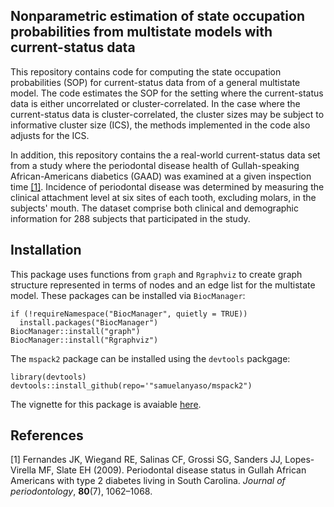 ## Nonparametric estimation of state occupation probabilities from multistate models with current-status data

This repository contains code for computing the state occupation probabilities (SOP) for current-status data from of a general multistate model. The code estimates the  SOP for the setting where the current-status data is either uncorrelated or cluster-correlated. In the case where the current-status data is cluster-correlated, the cluster sizes may be subject to informative cluster size (ICS), the methods implemented in the code also adjusts for the ICS.

In addition, this repository contains the a real-world current-status data set from a study where the periodontal disease health of Gullah-speaking African-Americans diabetics (GAAD) was examined at a given inspection time [[1]](#1). Incidence of periodontal disease was determined by measuring the clinical attachment level at six sites of each tooth, excluding molars, in the subjects' mouth. The dataset comprise both clinical and demographic information for 288 subjects that participated in the study. 

## Installation
This package uses functions from `graph` and `Rgraphviz` to create graph structure represented in terms of nodes and an edge list for the multistate model. These packages can be installed via `BiocManager`:

    if (!requireNamespace("BiocManager", quietly = TRUE))
      install.packages("BiocManager")
    BiocManager::install("graph")
    BiocManager::install("Rgraphviz")


The `mspack2` package can be installed using the `devtools` packgage:

    library(devtools) 
    devtools::install_github(repo='"samuelanyaso/mspack2") 

The vignette for this package is avaiable [here](https://github.com/samuelanyaso/mspack2/blob/master/mspack2_vig2.html).

## References
<a id="1">[1]</a> 
Fernandes JK, Wiegand RE, Salinas CF, Grossi SG, Sanders JJ, Lopes-Virella MF, Slate EH (2009). 
Periodontal disease status in Gullah African Americans with type 2 diabetes living in South Carolina. 
*Journal of periodontology*, **80**(7), 1062–1068.
